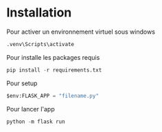 # Installation

Pour activer un environnement virtuel sous windows

```python
.venv\Scripts\activate
```

Pour installe les packages requis

```python
pip install -r requirements.txt
```

Pour setup

```python
$env:FLASK_APP = "filename.py"
```

Pour lancer l'app

```python
python -m flask run
```
